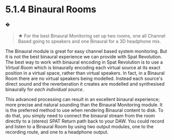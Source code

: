 # 5.1.4 Binaural Rooms

#### �


> ★ For the best Binaural Monitoring set up two rooms, one all Channel
Based going to speakers and one Binaural for a 3D headphone mix.

The Binaural module is great for easy channel based system monitoring. But it is
not the best binaural experience we can provide with Spat Revolution. The best
way to work with binaural encoding in Spat Revolution is to use a _Virtual Room_
which is binaurally encoding each virtual source at its exact position in a virtual
space, rather than virtual speakers. In fact, in a Binaural Room there are no virtual
speakers being modelled. Instead each source's direct sound and the reverberation it creates are modelled and synthesised binaurally for _each individual source_.


This advanced processing can result in an excellent binaural experience; more
precise and natural sounding than the Binaural Monitoring module. It is the preferred method to use when rendering Binaural content to disk. To do that, you
simply need to connect the binaural stream from the room directly to a (stereo)
SPAT Return path back to your DAW. You could record and listen to a Binaural
Room by using two output modules, one to the recording route, and one to a
headphone output.

